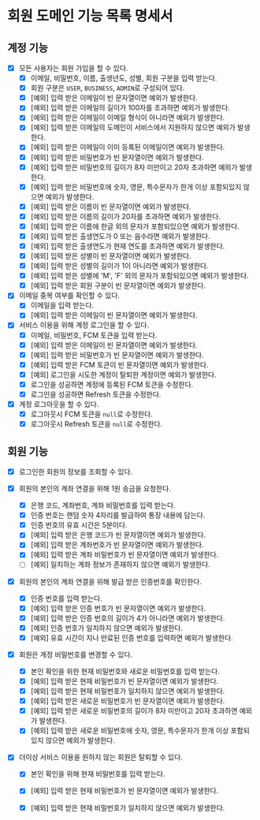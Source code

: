 # 회원 도메인 기능 목록 명세서

## 계정 기능

- [x] 모든 사용자는 회원 가입을 할 수 있다.
  - [x] 이메일, 비밀번호, 이름, 출생년도, 성별, 회원 구분을 입력 받는다.
  - [x] 회원 구분은 `USER`, `BUSINESS`, `ADMIN`로 구성되어 있다.
  - [x] [예외] 입력 받은 이메일이 빈 문자열이면 예외가 발생한다.
  - [x] [예외] 입력 받은 이메일의 길이가 100자를 초과하면 예외가 발생한다.
  - [x] [예외] 입력 받은 이메일이 이메일 형식이 아니라면 예외가 발생한다.
  - [x] [예외] 입력 받은 이메일의 도메인이 서비스에서 지원하지 않으면 예외가 발생한다.
  - [x] [예외] 입력 받은 이메일이 이미 등록된 이메일이면 예외가 발생한다.
  - [x] [예외] 입력 받은 비밀번호가 빈 문자열이면 예외가 발생한다.
  - [x] [예외] 입력 받은 비밀번호의 길이가 8자 미만이고 20자 초과하면 예외가 발생한다.
  - [x] [예외] 입력 받은 비밀번호에 숫자, 영문, 특수문자가 한개 이상 포함되있지 않으면 예외가 발생한다.
  - [x] [예외] 입력 받은 이름이 빈 문자열이면 예외가 발생한다.
  - [x] [예외] 입력 받은 이름의 길이가 20자를 초과하면 예외가 발생한다.
  - [x] [예외] 입력 받은 이름에 한글 외의 문자가 포함되있으면 예외가 발생한다.
  - [x] [예외] 입력 받은 출생연도가 0 또는 음수라면 예외가 발생한다.
  - [x] [예외] 입력 받은 출생연도가 현재 연도를 초과하면 예외가 발생한다.
  - [x] [예외] 입력 받은 성별이 빈 문자열이면 예외가 발생한다.
  - [x] [예외] 입력 받은 성별의 길이가 1이 아니라면 예외가 발생한다.
  - [x] [예외] 입력 받은 성별에 'M', 'F' 외의 문자가 포함되있으면 예외가 발생한다.
  - [x] [예외] 입력 받은 회원 구분이 빈 문자열이면 예외가 발생한다.

- [x] 이메일 중복 여부를 확인할 수 있다.
  - [x] 이메일을 입력 받는다.
  - [x] [예외] 입력 받은 이메일이 빈 문자열이면 예외가 발생한다.

- [x] 서비스 이용을 위해 계정 로그인을 할 수 있다.
  - [x] 이메일, 비밀번호, FCM 토큰을 입력 받는다.
  - [x] [예외] 입력 받은 이메일이 빈 문자열이면 예외가 발생한다.
  - [x] [예외] 입력 받은 비밀번호가 빈 문자열이면 예외가 발생한다.
  - [x] [예외] 입력 받은 FCM 토큰이 빈 문자열이면 예외가 발생한다.
  - [x] [예외] 로그인을 시도한 계정이 탈퇴한 계정이면 예외가 발생한다.
  - [x] 로그인을 성공하면 계정에 등록된 FCM 토큰을 수정한다.
  - [x] 로그인을 성공하면 Refresh 토큰을 수정한다.

- [x] 계정 로그아웃을 할 수 있다.
  - [x] 로그아웃시 FCM 토큰을 `null`로 수정한다.
  - [x] 로그아웃시 Refresh 토큰을 `null`로 수정한다.

## 회원 기능

- [x] 로그인한 회원의 정보를 조회할 수 있다.

- [x] 회원의 본인의 계좌 연결을 위해 1원 송금을 요청한다.
  - [x] 은행 코드, 계좌번호, 계좌 비밀번호를 입력 받는다.
  - [x] 인증 번호는 랜덤 숫자 4자리를 발급하여 통장 내용에 담는다.
  - [x] 인증 번호의 유효 시간은 5분이다.
  - [x] [예외] 입력 받은 은행 코드가 빈 문자열이면 예외가 발생한다.
  - [x] [예외] 입력 받은 계좌번호가 빈 문자열이면 예외가 발생한다.
  - [x] [예외] 입력 받은 계좌 비밀번호가 빈 문자열이면 예외가 발생한다.
  - [ ] [예외] 일치하는 계좌 정보가 존재하지 않으면 예외가 발생한다.

- [x] 회원의 본인의 계좌 연결을 위해 발급 받은 인증번호를 확인한다.
  - [x] 인증 번호를 입력 받는다.
  - [x] [예외] 입력 받은 인증 번호가 빈 문자열이면 예외가 발생한다.
  - [x] [예외] 입력 받은 인증 번호의 길이가 4가 아니라면 예외가 발생한다.
  - [x] [예외] 인증 번호가 일치하지 않으면 예외가 발생한다.
  - [x] [예외] 유효 시간이 지나 만료된 인증 번호를 입력하면 예외가 발생한다. 

- [x] 회원은 계정 비밀번호를 변경할 수 있다.
  - [x] 본인 확인을 위한 현재 비밀번호와 새로운 비밀번호를 입력 받는다.
  - [x] [예외] 입력 받은 현재 비밀번호가 빈 문자열이면 예외가 발생한다.
  - [x] [예외] 입력 받은 현재 비밀번호가 일치하지 않으면 예외가 발생한다.
  - [x] [예외] 입력 받은 새로운 비밀번호가 빈 문자열이면 예외가 발생한다.
  - [x] [예외] 입력 받은 새로운 비밀번호의 길이가 8자 미만이고 20자 초과하면 예외가 발생한다.
  - [x] [예외] 입력 받은 새로운 비밀번호에 숫자, 영문, 특수문자가 한개 이상 포함되있지 않으면 예외가 발생한다.
  
- [x] 더이상 서비스 이용을 원하지 않는 회원은 탈퇴할 수 있다.
  - [x] 본인 확인을 위해 현재 비밀번호를 입력 받는다.
  - [x] [예외] 입력 받은 현재 비밀번호가 빈 문자열이면 예외가 발생한다.
  - [x] [예외] 입력 받은 현재 비밀번호가 일치하지 않으면 예외가 발생한다.

